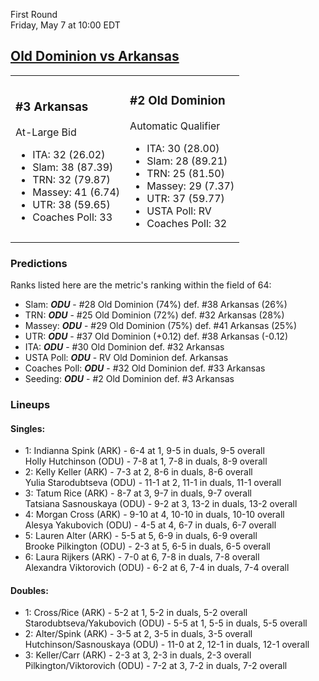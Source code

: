 First Round  
Friday, May 7 at 10:00 EDT
## [Old Dominion vs Arkansas](https://www.ncaa.com/game/5833648) 

<table><tr><td>  

### #3 Arkansas  

At-Large Bid  
- ITA: 32 (26.02)  
- Slam: 38 (87.39)  
- TRN: 32 (79.87)  
- Massey: 41 (6.74)  
- UTR: 38 (59.65)  
- Coaches Poll: 33  

</td><td>  

### #2 Old Dominion  

Automatic Qualifier  
- ITA: 30 (28.00)  
- Slam: 28 (89.21)  
- TRN: 25 (81.50)  
- Massey: 29 (7.37)  
- UTR: 37 (59.77)  
- USTA Poll: RV  
- Coaches Poll: 32  

</td></tr></table>  

 ### Predictions  

Ranks listed here are the metric's ranking within the field of 64:  
- Slam: ***ODU*** - #28 Old Dominion (74%) def. #38 Arkansas (26%)  
- TRN: ***ODU*** - #25 Old Dominion (72%) def. #32 Arkansas (28%)  
- Massey: ***ODU*** - #29 Old Dominion (75%) def. #41 Arkansas (25%)  
- UTR: ***ODU*** - #37 Old Dominion (+0.12) def. #38 Arkansas (-0.12)  
- ITA: ***ODU*** - #30 Old Dominion def. #32 Arkansas  
- USTA Poll: ***ODU*** - RV Old Dominion def. Arkansas  
- Coaches Poll: ***ODU*** - #32 Old Dominion def. #33 Arkansas  
- Seeding: ***ODU*** - #2 Old Dominion def. #3 Arkansas  

 ### Lineups  

 #### Singles:  
- 1: Indianna Spink (ARK) - 6-4 at 1, 9-5 in duals, 9-5 overall  
    Holly Hutchinson (ODU) - 7-8 at 1, 7-8 in duals, 8-9 overall  
- 2: Kelly Keller (ARK) - 7-3 at 2, 8-6 in duals, 8-6 overall  
    Yulia Starodubtseva (ODU) - 11-1 at 2, 11-1 in duals, 11-1 overall  
- 3: Tatum Rice (ARK) - 8-7 at 3, 9-7 in duals, 9-7 overall  
    Tatsiana Sasnouskaya (ODU) - 9-2 at 3, 13-2 in duals, 13-2 overall  
- 4: Morgan Cross (ARK) - 9-10 at 4, 10-10 in duals, 10-10 overall  
    Alesya Yakubovich (ODU) - 4-5 at 4, 6-7 in duals, 6-7 overall  
- 5: Lauren Alter (ARK) - 5-5 at 5, 6-9 in duals, 6-9 overall  
    Brooke Pilkington (ODU) - 2-3 at 5, 6-5 in duals, 6-5 overall  
- 6: Laura Rijkers (ARK) - 7-0 at 6, 7-8 in duals, 7-8 overall  
    Alexandra Viktorovich (ODU) - 6-2 at 6, 7-4 in duals, 7-4 overall  

 #### Doubles:  
- 1: Cross/Rice (ARK) - 5-2 at 1, 5-2 in duals, 5-2 overall  
    Starodubtseva/Yakubovich (ODU) - 5-5 at 1, 5-5 in duals, 5-5 overall  
- 2: Alter/Spink (ARK) - 3-5 at 2, 3-5 in duals, 3-5 overall  
    Hutchinson/Sasnouskaya (ODU) - 11-0 at 2, 12-1 in duals, 12-1 overall  
- 3: Keller/Carr (ARK) - 2-3 at 3, 2-3 in duals, 2-3 overall  
    Pilkington/Viktorovich (ODU) - 7-2 at 3, 7-2 in duals, 7-2 overall  